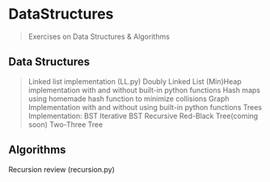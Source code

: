 # DataStructures
> Exercises on Data Structures & Algorithms
## Data Structures
> Linked list implementation (LL.py)
> Doubly Linked List
> (Min)Heap implementation with and without built-in python functions
> Hash maps using homemade hash function to minimize collisions
> Graph Implementation with and without using built-in python functions
> Trees Implementation:
> BST Iterative 
> BST Recursive
> Red-Black Tree(coming soon)
> Two-Three Tree
## Algorithms
Recursion review (recursion.py)
